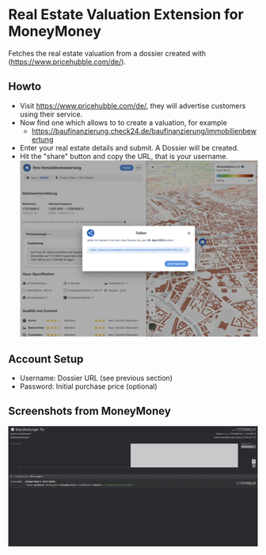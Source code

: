# Real Estate Valuation Extension for MoneyMoney
Fetches the real estate valuation from a dossier created with (https://www.pricehubble.com/de/).

## Howto
- Visit https://www.pricehubble.com/de/, they will advertise customers using their service.
- Now find one which allows to to create a valuation, for example
  * https://baufinanzierung.check24.de/baufinanzierung/immobilienbewertung
- Enter your real estate details and submit. A Dossier will be created.
- Hit the "share" button and copy the URL, that is your username.
  ![Dossier from Pricehubble](screenshots/dossier.png)
  
## Account Setup
- Username: Dossier URL (see previous section)
- Password: Initial purchase price (optional)

## Screenshots from MoneyMoney
![MoneyMoney screenshot with Real Estate Valuation](screenshots/moneymoney.png)
